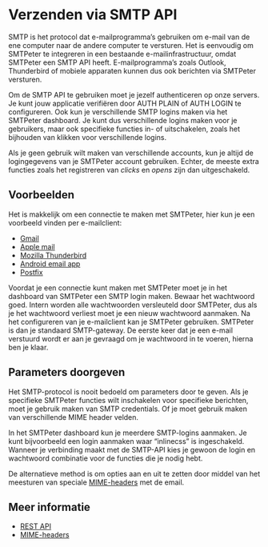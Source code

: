 # Verzenden via SMTP API

SMTP is het protocol dat e-mailprogramma’s gebruiken om e-mail van de ene computer naar de andere computer te versturen. 
Het is eenvoudig om SMTPeter te integreren in een bestaande e-mailinfrastructuur, omdat SMTPeter een SMTP API heeft.
E-mailprogramma’s zoals Outlook, Thunderbird of mobiele apparaten kunnen dus ook berichten via SMTPeter versturen.

Om de SMTP API te gebruiken moet je jezelf authenticeren op onze servers. 
Je kunt jouw applicatie verifiëren door AUTH PLAIN of AUTH LOGIN te configureren. 
Ook kun je verschillende SMTP logins maken via het SMTPeter dashboard. 
Je kunt dus verschillende logins maken voor je gebruikers, maar ook specifieke functies in- of uitschakelen, 
zoals het bijhouden van klikken voor verschillende logins.

Als je geen gebruik wilt maken van verschillende accounts, kun je altijd de logingegevens van je SMTPeter account gebruiken. 
Echter, de meeste extra functies zoals het registreren van *clicks* en *opens* zijn dan uitgeschakeld.


## Voorbeelden

Het is makkelijk om een connectie te maken met SMTPeter, hier kun je een voorbeeld vinden per e-mailclient:

* [Gmail](gmail "Gmail voorbeeld")
* [Apple mail](applemail "Apple mail voorbeeld")
* [Mozilla Thunderbird](thunderbird "Mozilla Thunderbird voorbeeld")
* [Android email app](android "Android e-mail app voorbeeld")
* [Postfix](postfix "Postfix voorbeeld")


Voordat je een connectie kunt maken met SMTPeter moet je in het dashboard van SMTPeter een SMTP login maken. Bewaar het wachtwoord goed. 
Intern worden alle wachtwoorden versleuteld door SMTPeter, dus als je het wachtwoord verliest moet je een nieuw wachtwoord aanmaken.
Na het configureren van je e-mailclient kan je SMTPeter gebruiken. SMTPeter is dan je standaard SMTP-gateway. De eerste keer dat je 
een e-mail verstuurd wordt er aan je gevraagd om je wachtwoord in te voeren, hierna ben je klaar.


## Parameters doorgeven

Het SMTP-protocol is nooit bedoeld om parameters door te geven. Als je specifieke SMTPeter functies wilt inschakelen voor specifieke 
berichten, moet je gebruik maken van SMTP credentials. Of je moet gebruik maken van verschillende MIME header velden.

In het SMTPeter dashboard kun je meerdere SMTP-logins aanmaken. Je kunt bijvoorbeeld een login aanmaken waar “inlinecss” is ingeschakeld. 
Wanneer je verbinding maakt met de SMTP-API kies je gewoon de login en wachtwoord combinatie voor de functies die je nodig hebt.

De alternatieve method is om opties aan en uit te zetten door middel van het
meesturen van speciale [MIME-headers](smtp-headers) met de email.


## Meer informatie

* [REST API](./rest-api)
* [MIME-headers](smtp-headers)

